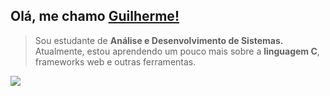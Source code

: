 ## Olá, me chamo <a href="https://github.com/uguisousa">Guilherme!</a>
<blockquote>
Sou estudante de <b>Análise e Desenvolvimento de Sistemas.</b> Atualmente, estou aprendendo um pouco mais sobre a <b>linguagem C</b>, frameworks web e outras ferramentas.
</blockquote>

<a  href="https://github.com/uguisousa/uguisousa.github.io">
  <img align="center" src="https://github-readme-stats.vercel.app/api/pin/?username=uguisousa&repo=uguisousa.github.io&theme=dark" />
</a>




